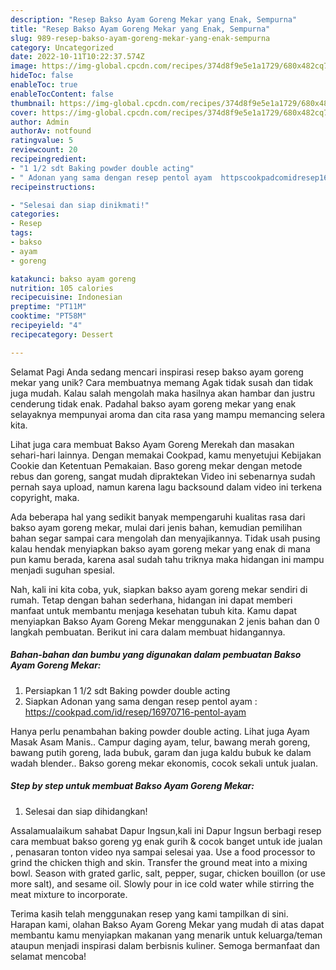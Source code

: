 ```yaml
---
description: "Resep Bakso Ayam Goreng Mekar yang Enak, Sempurna"
title: "Resep Bakso Ayam Goreng Mekar yang Enak, Sempurna"
slug: 989-resep-bakso-ayam-goreng-mekar-yang-enak-sempurna
category: Uncategorized
date: 2022-10-11T10:22:37.574Z
image: https://img-global.cpcdn.com/recipes/374d8f9e5e1a1729/680x482cq70/bakso-ayam-goreng-mekar-foto-resep-utama.jpg
hideToc: false
enableToc: true
enableTocContent: false
thumbnail: https://img-global.cpcdn.com/recipes/374d8f9e5e1a1729/680x482cq70/bakso-ayam-goreng-mekar-foto-resep-utama.jpg
cover: https://img-global.cpcdn.com/recipes/374d8f9e5e1a1729/680x482cq70/bakso-ayam-goreng-mekar-foto-resep-utama.jpg
author: Admin
authorAv: notfound
ratingvalue: 5
reviewcount: 20
recipeingredient:
- "1 1/2 sdt Baking powder double acting"
- " Adonan yang sama dengan resep pentol ayam  httpscookpadcomidresep16970716pentolayam"
recipeinstructions:

- "Selesai dan siap dinikmati!"
categories:
- Resep
tags:
- bakso
- ayam
- goreng

katakunci: bakso ayam goreng 
nutrition: 105 calories
recipecuisine: Indonesian
preptime: "PT11M"
cooktime: "PT58M"
recipeyield: "4"
recipecategory: Dessert

---
```



Selamat Pagi Anda sedang mencari inspirasi resep bakso ayam goreng mekar yang unik? Cara membuatnya memang Agak tidak susah dan tidak juga mudah. Kalau salah mengolah maka hasilnya akan hambar dan justru cenderung tidak enak. Padahal bakso ayam goreng mekar yang enak selayaknya mempunyai aroma dan cita rasa yang mampu memancing selera kita.


Lihat juga cara membuat Bakso Ayam Goreng Merekah dan masakan sehari-hari lainnya. Dengan memakai Cookpad, kamu menyetujui Kebijakan Cookie dan Ketentuan Pemakaian. Baso goreng mekar dengan metode rebus dan goreng, sangat mudah dipraktekan Video ini sebenarnya sudah pernah saya upload, namun karena lagu backsound dalam video ini terkena copyright, maka.

Ada beberapa hal yang sedikit banyak mempengaruhi kualitas rasa dari bakso ayam goreng mekar, mulai dari jenis bahan, kemudian pemilihan bahan segar sampai cara mengolah dan menyajikannya. Tidak usah pusing kalau hendak menyiapkan bakso ayam goreng mekar yang enak di mana pun kamu berada, karena asal sudah tahu triknya maka hidangan ini mampu menjadi suguhan spesial.


Nah, kali ini kita coba, yuk, siapkan bakso ayam goreng mekar sendiri di rumah. Tetap dengan bahan sederhana, hidangan ini dapat memberi manfaat untuk membantu menjaga kesehatan tubuh kita. Kamu dapat menyiapkan Bakso Ayam Goreng Mekar menggunakan 2 jenis bahan dan 0 langkah pembuatan. Berikut ini cara dalam membuat hidangannya.

<!--inarticleads1-->

##### Bahan-bahan dan bumbu yang digunakan dalam pembuatan Bakso Ayam Goreng Mekar:

1. Persiapkan 1 1/2 sdt Baking powder double acting
1. Siapkan  Adonan yang sama dengan resep pentol ayam : https://cookpad.com/id/resep/16970716-pentol-ayam


Hanya perlu penambahan baking powder double acting. Lihat juga Ayam Masak Asam Manis.. Campur daging ayam, telur, bawang merah goreng, bawang putih goreng, lada bubuk, garam dan juga kaldu bubuk ke dalam wadah blender.. Bakso goreng mekar ekonomis, cocok sekali untuk jualan. 

<!--inarticleads2-->

##### Step by step untuk membuat Bakso Ayam Goreng Mekar:


1. Selesai dan siap dihidangkan!

Assalamualaikum sahabat Dapur Ingsun,kali ini Dapur Ingsun berbagi resep cara membuat bakso goreng yg enak gurih &amp; cocok banget untuk ide jualan , penasaran tonton video nya sampai selesai yaa. Use a food processor to grind the chicken thigh and skin. Transfer the ground meat into a mixing bowl. Season with grated garlic, salt, pepper, sugar, chicken bouillon (or use more salt), and sesame oil. Slowly pour in ice cold water while stirring the meat mixture to incorporate. 

Terima kasih telah menggunakan resep yang kami tampilkan di sini. Harapan kami, olahan Bakso Ayam Goreng Mekar yang mudah di atas dapat membantu kamu menyiapkan makanan yang menarik untuk keluarga/teman ataupun menjadi inspirasi dalam berbisnis kuliner. Semoga bermanfaat dan selamat mencoba!
